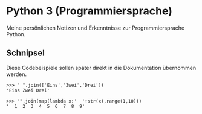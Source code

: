 # Python 3 (Programmiersprache)
Meine persönlichen Notizen und Erkenntnisse zur Programmiersprache Python.

## Schnipsel
Diese Codebeispiele sollen später direkt in die Dokumentation übernommen werden.
```
>>> " ".join(['Eins','Zwei','Drei'])
'Eins Zwei Drei'

>>> "".join(map(lambda x:'  '+str(x),range(1,10)))
'  1  2  3  4  5  6  7  8  9'
```
